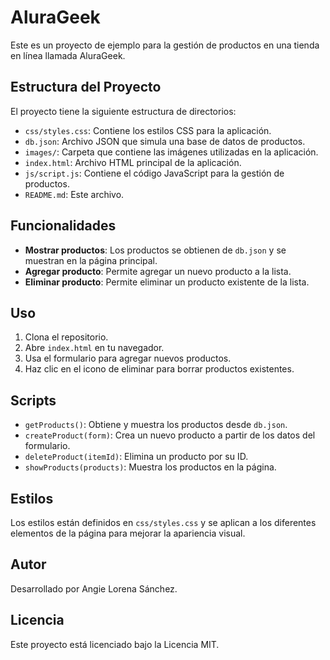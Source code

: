 # AluraGeek

Este es un proyecto de ejemplo para la gestión de productos en una tienda en línea llamada AluraGeek.

## Estructura del Proyecto

El proyecto tiene la siguiente estructura de directorios:

- `css/styles.css`: Contiene los estilos CSS para la aplicación.
- `db.json`: Archivo JSON que simula una base de datos de productos.
- `images/`: Carpeta que contiene las imágenes utilizadas en la aplicación.
- `index.html`: Archivo HTML principal de la aplicación.
- `js/script.js`: Contiene el código JavaScript para la gestión de productos.
- `README.md`: Este archivo.

## Funcionalidades

- **Mostrar productos**: Los productos se obtienen de `db.json` y se muestran en la página principal.
- **Agregar producto**: Permite agregar un nuevo producto a la lista.
- **Eliminar producto**: Permite eliminar un producto existente de la lista.

## Uso

1. Clona el repositorio.
2. Abre `index.html` en tu navegador.
3. Usa el formulario para agregar nuevos productos.
4. Haz clic en el icono de eliminar para borrar productos existentes.

## Scripts

- `getProducts()`: Obtiene y muestra los productos desde `db.json`.
- `createProduct(form)`: Crea un nuevo producto a partir de los datos del formulario.
- `deleteProduct(itemId)`: Elimina un producto por su ID.
- `showProducts(products)`: Muestra los productos en la página.

## Estilos

Los estilos están definidos en `css/styles.css` y se aplican a los diferentes elementos de la página para mejorar la apariencia visual.

## Autor

Desarrollado por Angie Lorena Sánchez.

## Licencia

Este proyecto está licenciado bajo la Licencia MIT.